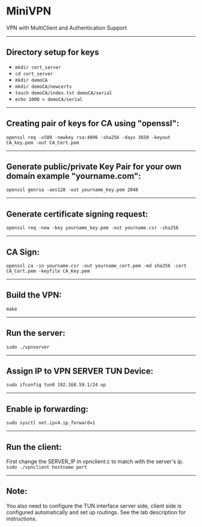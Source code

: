 # MiniVPN
VPN with MultiClient and Authentication Support

--------------------------
Directory setup for keys
--------------------------
* `mkdir cert_server`
* `cd cert_server`
* `mkdir demoCA`
* `mkdir demoCA/newcerts`
* `touch demoCA/index.txt demoCA/serial`
* `echo 1000 > demoCA/serial`

--------------------------
Creating pair of keys for CA using "openssl":
--------------------------
`openssl req -x509 -newkey rsa:4096 -sha256 -days 3650 -keyout CA_key.pem -out CA_Cert.pem`

--------------------------
Generate public/private Key Pair for your own domain example "yourname.com":
--------------------------
`openssl genrsa -aes128 -out yourname_key.pem 2048`

--------------------------
Generate certificate signing request:
--------------------------
`openssl req -new -key yourname_key.pem -out yourname.csr -sha256`

--------------------------
CA Sign:
--------------------------
`openssl ca -in yourname.csr -out yourname_cert.pem -md sha256 -cert CA_Cert.pem -keyfile CA_Key.pem`

--------------------------
Build the VPN:
--------------------------
`make`

--------------------------
Run the server: 
--------------------------
`sudo ./vpnserver`

--------------------------
Assign IP to VPN SERVER TUN Device:
--------------------------
`sudo ifconfig tun0 192.168.59.1/24 up`

--------------------------
Enable ip forwarding:
--------------------------
`sudo sysctl net.ipv4.ip_forward=1`

--------------------------
Run the client: 
--------------------------
First change the SERVER_IP in vpnclient.c to match with the server's ip.  
`sudo ./vpnclient hostname port`

--------------------------
Note:
--------------------------
You also need to configure the TUN interface server side, client side is configured automatically
and set up routings. See the lab description for instructions.
